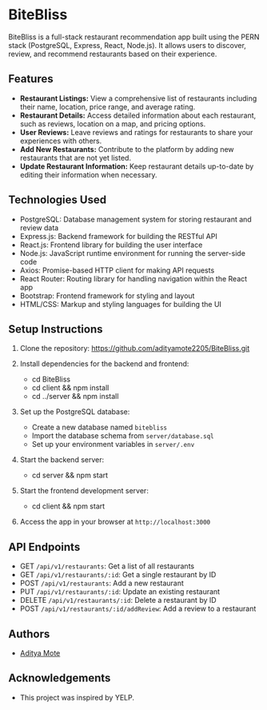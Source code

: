 # BiteBliss

BiteBliss is a full-stack restaurant recommendation app built using the PERN stack (PostgreSQL, Express, React, Node.js). It allows users to discover, review, and recommend restaurants based on their experience.

## Features

- **Restaurant Listings:** View a comprehensive list of restaurants including their name, location, price range, and average rating.
- **Restaurant Details:** Access detailed information about each restaurant, such as reviews, location on a map, and pricing options.
- **User Reviews:** Leave reviews and ratings for restaurants to share your experiences with others.
- **Add New Restaurants:** Contribute to the platform by adding new restaurants that are not yet listed.
- **Update Restaurant Information:** Keep restaurant details up-to-date by editing their information when necessary.

## Technologies Used

- PostgreSQL: Database management system for storing restaurant and review data
- Express.js: Backend framework for building the RESTful API
- React.js: Frontend library for building the user interface
- Node.js: JavaScript runtime environment for running the server-side code
- Axios: Promise-based HTTP client for making API requests
- React Router: Routing library for handling navigation within the React app
- Bootstrap: Frontend framework for styling and layout
- HTML/CSS: Markup and styling languages for building the UI

## Setup Instructions

1. Clone the repository: https://github.com/adityamote2205/BiteBliss.git
   
2. Install dependencies for the backend and frontend:
   - cd BiteBliss
   - cd client && npm install
   - cd ../server && npm install

3. Set up the PostgreSQL database:
   - Create a new database named `bitebliss`
   - Import the database schema from `server/database.sql`
   - Set up your environment variables in `server/.env`

4. Start the backend server:
   - cd server && npm start

5. Start the frontend development server:
   - cd client && npm start

6. Access the app in your browser at `http://localhost:3000`

## API Endpoints

- GET `/api/v1/restaurants`: Get a list of all restaurants
- GET `/api/v1/restaurants/:id`: Get a single restaurant by ID
- POST `/api/v1/restaurants`: Add a new restaurant
- PUT `/api/v1/restaurants/:id`: Update an existing restaurant
- DELETE `/api/v1/restaurants/:id`: Delete a restaurant by ID
- POST `/api/v1/restaurants/:id/addReview`: Add a review to a restaurant

## Authors

- [Aditya Mote](https://github.com/adityamote2205)

## Acknowledgements

- This project was inspired by YELP.






